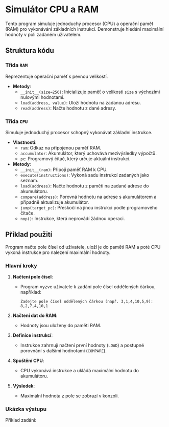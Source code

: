# Simulátor CPU a RAM

Tento program simuluje jednoduchý procesor (CPU) a operační paměť (RAM) pro vykonávání základních instrukcí. Demonstruje hledání maximální hodnoty v poli zadaném uživatelem.

## Struktura kódu

### Třída `RAM`
Reprezentuje operační paměť s pevnou velikostí.
- **Metody**:
  - `__init__(size=256)`: Inicializuje paměť o velikosti `size` s výchozími nulovými hodnotami.
  - `load(address, value)`: Uloží hodnotu na zadanou adresu.
  - `read(address)`: Načte hodnotu z dané adresy.

### Třída `CPU`
Simuluje jednoduchý procesor schopný vykonávat základní instrukce.
- **Vlastnosti**:
  - `ram`: Odkaz na připojenou paměť RAM.
  - `accumulator`: Akumulátor, který uchovává mezivýsledky výpočtů.
  - `pc`: Programový čítač, který určuje aktuální instrukci.
- **Metody**:
  - `__init__(ram)`: Připojí paměť RAM k CPU.
  - `execute(instructions)`: Vykoná sadu instrukcí zadaných jako seznam.
  - `load(address)`: Načte hodnotu z paměti na zadané adrese do akumulátoru.
  - `compare(address)`: Porovná hodnotu na adrese s akumulátorem a případně aktualizuje akumulátor.
  - `jump(target_pc)`: Přeskočí na jinou instrukci podle programového čítače.
  - `nop()`: Instrukce, která neprovádí žádnou operaci.

## Příklad použití
Program načte pole čísel od uživatele, uloží je do paměti RAM a poté CPU vykoná instrukce pro nalezení maximální hodnoty.

### Hlavní kroky
1. **Načtení pole čísel**:
   - Program vyzve uživatele k zadání pole čísel oddělených čárkou, například:
     ```
     Zadejte pole čísel oddělených čárkou (např. 3,1,4,10,5,9): 8,2,7,4,10,1
     ```

2. **Načtení dat do RAM**:
   - Hodnoty jsou uloženy do paměti RAM.

3. **Definice instrukcí**:
   - Instrukce zahrnují načtení první hodnoty (`LOAD`) a postupné porovnání s dalšími hodnotami (`COMPARE`).

4. **Spuštění CPU**:
   - CPU vykonává instrukce a ukládá maximální hodnotu do akumulátoru.

5. **Výsledek**:
   - Maximální hodnota z pole se zobrazí v konzoli.

### Ukázka výstupu
Příklad zadání:
